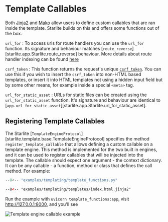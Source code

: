 # Template Callables

Both [Jinja2](https://jinja.palletsprojects.com/en/3.0.x/) and [Mako](https://www.makotemplates.org/) allow users to define custom
callables that are ran inside the template. Starlite builds on this and offers some functions out of the box.

`url_for`
:   To access urls for route handlers you can use the `url_for` function. Its signature and behaviour
    matches [`route_reverse`][starlite.app.Starlite.route_reverse] behaviour. More details about route handler indexing
    can be found [here](../2-route-handlers/4-route-handler-indexing.md)

`csrf_token`
:   This function returns the request's unique [`csrf_token`](../7-middleware/3-builtin-middlewares/3-csrf-middleware.md). You can use this
    if you wish to insert the `csrf_token` into non-HTML based templates, or insert it into HTML templates not using a hidden input field but
    by some other means, for example inside a special `<meta>` tag.

`url_for_static_asset`
:   URLs for static files can be created using the `url_for_static_asset` function. It's signature and behaviour are identical to
    [`app.url_for_static_asset`][starlite.app.Starlite.url_for_static_asset].

## Registering Template Callables

The Starlite [`TemplateEngineProtocol`][starlite.template.base.TemplateEngineProtocol] specifies the method
`register_template_callable` that allows defining a custom callable on a template engine. This method is implemented
for the two built in engines, and it can be used to register callables that will be injected into the template. The callable
should expect one argument - the context dictionary. It can be any callable - a function, method or class that defines
the call method. For example:

```py title="template_functions.py"
--8<-- "examples/templating/template_functions.py"
```

```html title="templates/index.html.jinja2"
--8<-- "examples/templating/templates/index.html.jinja2"
```


Run the example with `uvicorn template_functions:app`, visit  http://127.0.0.1:8000, and
you'll see

![Template engine callable example](/starlite/images/examples/template_engine_callable.png)